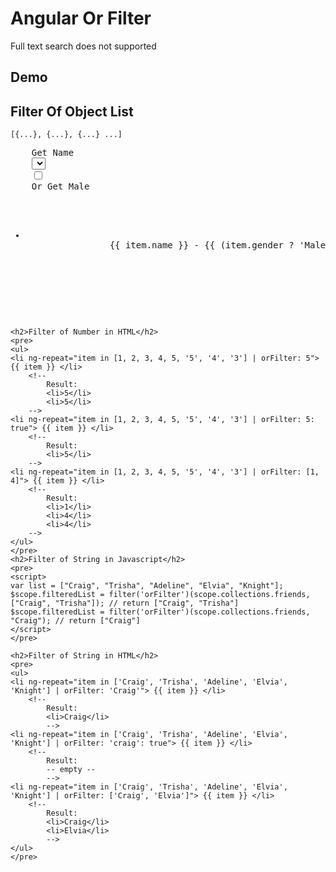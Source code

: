 <h1>Angular Or Filter</h1>
    <article>
        Full text search does not supported
    </article>
    <h2>Demo</h2>
    <h2>Filter Of Object List</h2>
    <code>[{...}, {...}, {...} ...]</code>
    <pre>
    <label for="name">Get Name</label>
    <select id="name" ng-options="item.name for item in collections.friends" ng-model="selectedItem" ng-change="filtered()"></select>
    <input id="male" type="checkbox" ng-model="male" ng-change="filtered()" />
    <label for="male">Or Get Male</label>
    <ul>
    <li ng-repeat="item in filteredList">
                {{ item.name }} - {{ (item.gender ? 'Male' : 'Female') }}
            </li>
        </ul>
    <script>
    ; (function (app) {
        app.controller("someCtrl", [
            "$scope", "$filter", function (scope, filter) {
                scope.filteredList = [];

                scope.filtered = function () {
                    var expression = {};
                    if (scope.male) expression.gender = scope.male;
                    if (scope.selectedItem) expression.name = scope.selectedItem.name;

                    scope.filteredList = filter('orFilter')(scope.collections.friends, expression, false);
                };

                scope.pageLoad = function () {
                    scope.filteredList = scope.collections.friends;
                }.call(this);
            }
        ]);

        app.run([
            "$rootScope", function (root) {
                root.collections = {};

                root.collections.friends = [
                    { name: "Anna Marquez", gender: false },
                    { name: "Veronica Morton", gender: false },
                    { name: "Vinson Glover", gender: true },
                    { name: "Parker Howard", gender: true }
                ];

                root.collections.numbers = [1, 2, 3, 4, 5, "5", "4", "3"];

                root.collections.strings = ["Craig", "Trisha", "Adeline", "Elvia", "Knight"];
            }
        ]);
    })(angular.module('app', ['or-filter']));
        </script>
</pre>
    <h2>Filter of Number in Javascript</h2>
    <pre>
    <script>
    var list = [1, 2, 3, 4, 5, "5", "4", "3"];
    $scope.filteredList = filter('orFilter')(scope.collections.friends, [1, 3, 4], false); // return [1, 3, 4 "4", "3"]
    $scope.filteredList = filter('orFilter')(scope.collections.friends, [1, 3, 4], true); // return [1, 3, 4]
    $scope.filteredList = filter('orFilter')(scope.collections.friends, 1, true); // return [1]
    </script>
    </pre>

    <h2>Filter of Number in HTML</h2>
    <pre>
    <ul>
    <li ng-repeat="item in [1, 2, 3, 4, 5, '5', '4', '3'] | orFilter: 5"> {{ item }} </li>
        <!--
            Result:
            <li>5</li>
            <li>5</li>
        -->
    <li ng-repeat="item in [1, 2, 3, 4, 5, '5', '4', '3'] | orFilter: 5: true"> {{ item }} </li>
        <!--
            Result:
            <li>5</li>
        -->
    <li ng-repeat="item in [1, 2, 3, 4, 5, '5', '4', '3'] | orFilter: [1, 4]"> {{ item }} </li>
        <!--
            Result:
            <li>1</li>
            <li>4</li>
            <li>4</li>
        -->
    </ul>
    </pre>
    <h2>Filter of String in Javascript</h2>
    <pre>
    <script>
    var list = ["Craig", "Trisha", "Adeline", "Elvia", "Knight"];
    $scope.filteredList = filter('orFilter')(scope.collections.friends, ["Craig", "Trisha"]); // return ["Craig", "Trisha"]
    $scope.filteredList = filter('orFilter')(scope.collections.friends, "Craig"); // return ["Craig"]
    </script>
    </pre>

    <h2>Filter of String in HTML</h2>
    <pre>
    <ul>
    <li ng-repeat="item in ['Craig', 'Trisha', 'Adeline', 'Elvia', 'Knight'] | orFilter: 'Craig'"> {{ item }} </li>
        <!--
            Result:
            <li>Craig</li>
            -->
    <li ng-repeat="item in ['Craig', 'Trisha', 'Adeline', 'Elvia', 'Knight'] | orFilter: 'craig': true"> {{ item }} </li>
        <!--
            Result:
            -- empty --
            -->
    <li ng-repeat="item in ['Craig', 'Trisha', 'Adeline', 'Elvia', 'Knight'] | orFilter: ['Craig', 'Elvia']"> {{ item }} </li>
        <!--
            Result:
            <li>Craig</li>
            <li>Elvia</li>
            -->
    </ul>
    </pre>

